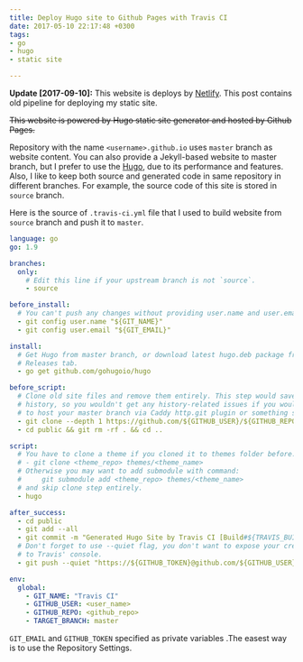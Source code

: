 ```yaml
---
title: Deploy Hugo site to Github Pages with Travis CI
date: 2017-05-10 22:17:48 +0300
tags:
- go
- hugo
- static site

---
```

**Update [2017-09-10]:** This website is deploys by [Netlify](https://www.netlify.com). This
post contains old pipeline for deploying my static site.

~~This website is powered by Hugo static site generator and hosted by Github
Pages.~~

Repository with the name `<username>.github.io` uses `master` branch as website
content. You can also provide a Jekyll-based website to master branch, but I
prefer to use  the [Hugo](https://gohugo.io), due to its performance and
features. Also, I like to keep both source and generated code in same repository
in different branches. For example, the source code of this site is stored in
`source` branch.

Here is the source of `.travis-ci.yml` file that I used to build website from
`source` branch and push it to `master`.

```yaml
language: go
go: 1.9

branches:
  only:
    # Edit this line if your upstream branch is not `source`.
    - source

before_install:
  # You can't push any changes without providing user.name and user.email to git.
  - git config user.name "${GIT_NAME}"
  - git config user.email "${GIT_EMAIL}"

install:
  # Get Hugo from master branch, or download latest hugo.deb package from the
  # Releases tab.
  - go get github.com/gohugoio/hugo

before_script:
  # Clone old site files and remove them entirely. This step would save the
  # history, so you wouldn't get any history-related issues if you would like
  # to host your master branch via Caddy http.git plugin or something simular.
  - git clone --depth 1 https://github.com/${GITHUB_USER}/${GITHUB_REPO}.git --branch ${TARGET_BRANCH} --single-branch public
  - cd public && git rm -rf . && cd ..

script:
  # You have to clone a theme if you cloned it to themes folder before.
  # - git clone <theme_repo> themes/<theme_name>
  # Otherwise you may want to add submodule with command:
  #     git submodule add <theme_repo> themes/<theme_name>
  # and skip clone step entirely.
  - hugo

after_success:
  - cd public
  - git add --all
  - git commit -m "Generated Hugo Site by Travis CI [Build#${TRAVIS_BUILD_NUMBER}]"
  # Don't forget to use --quiet flag, you don't want to expose your credentials
  # to Travis' console.
  - git push --quiet "https://${GITHUB_TOKEN}@github.com/${GITHUB_USER}/${GITHUB_REPO}.git" ${TARGET_BRANCH}

env:
  global:
    - GIT_NAME: "Travis CI"
    - GITHUB_USER: <user_name>
    - GITHUB_REPO: <github_repo>
    - TARGET_BRANCH: master
```

`GIT_EMAIL` and `GITHUB_TOKEN` specified as private variables .The easest way is
to use the Repository Settings.
